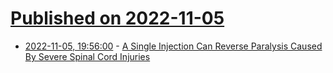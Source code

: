 # [Published on 2022-11-05](index.md)

* [2022-11-05, 19:56:00](https://soylentnews.org/article.pl?sid=22/11/04/178219&from=rss) - [A Single Injection Can Reverse Paralysis Caused By Severe Spinal Cord Injuries](https://soylentnews.org/article.pl?sid=22/11/04/178219&from=rss)
